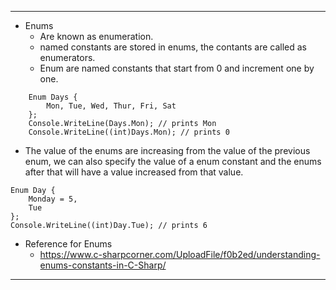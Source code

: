 
---
- Enums
	- Are known as enumeration.
	- named constants are stored in enums, the contants are called as enumerators.
	- Enum are named constants that start from 0 and increment one by one.
```
	Enum Days {
		Mon, Tue, Wed, Thur, Fri, Sat
	};
	Console.WriteLine(Days.Mon); // prints Mon
	Console.WriteLine((int)Days.Mon); // prints 0
```

- The value of the enums are increasing from the value of the previous enum, we can also specify the value of a enum constant and the enums after that will have a value increased from that value.
```
Enum Day {
	Monday = 5,
	Tue
};
Console.WriteLine((int)Day.Tue); // prints 6
```
- Reference for Enums
	- https://www.c-sharpcorner.com/UploadFile/f0b2ed/understanding-enums-constants-in-C-Sharp/
---